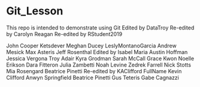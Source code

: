 # Git_Lesson
This repo is intended to demonstrate using Git
Edited by DataTroy
Re-edited by Carolyn Reagan
Re-edited by RStudent2019

John Cooper Ketsdever
Meghan Ducey
LeslyMontanoGarcia
Andrew Mesick
Max Asteris
Jeff Rosenthal
Edited by Isabel Maria
Austin Hoffman
Jessica Vergona
Troy Adair
Kyra Grodman
Sarah McCall
Grace Kwon
Noelle Erikson
Dara Fitteron
Julia Zambetti
Noah Levine
Zedrek Farrell
Nick Stotts 
Mia Rosengard
Beatrice Pinetti
Re-edited by KAClifford
FullName Kevin Clifford
Anwyn Springfield
Beatrice Pinetti
Gus Teteris
Gabe Cagnazzi